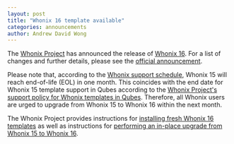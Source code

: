 ```yaml
---
layout: post
title: "Whonix 16 template available"
categories: announcements
author: Andrew David Wong
---
```


The [Whonix Project] has announced the release of [Whonix 16]. For a list of
changes and further details, please see the [official announcement][Whonix 16].

Please note that, according to the [Whonix support schedule], Whonix 15 will
reach end-of-life (EOL) in one month. This coincides with the end date for
Whonix 15 template support in Qubes according to the [Whonix Project's support
policy for Whonix templates in Qubes]. Therefore, all Whonix users are urged to
upgrade from Whonix 15 to Whonix 16 within the next month.

The Whonix Project provides instructions for [installing fresh Whonix 16
templates] as well as instructions for [performing an in-place upgrade from
Whonix 15 to Whonix 16].

[Whonix Project]: https://www.whonix.org/
[Whonix 16]: https://forums.whonix.org/t/12465
[Whonix support schedule]: https://www.whonix.org/wiki/About#Support_Schedule
[Whonix Project's support policy for Whonix templates in Qubes]: https://doc.qubes-os.org/en/latest/user/downloading-installing-upgrading/supported-releases.html#note-on-whonix-support
[installing fresh Whonix 16 templates]: https://www.whonix.org/wiki/Qubes/Install
[performing an in-place upgrade from Whonix 15 to Whonix 16]: https://www.whonix.org/wiki/Release_Upgrade_Whonix_15_to_Whonix_16
